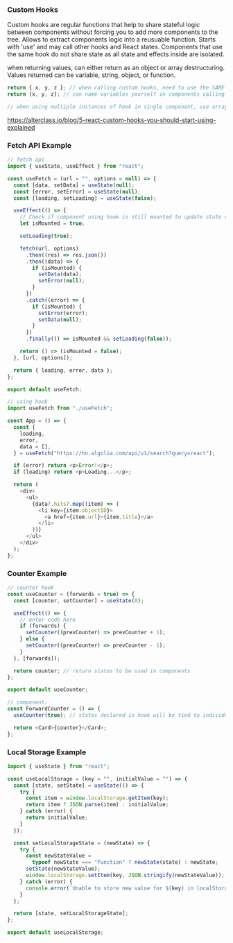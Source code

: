### Custom Hooks

Custom hooks are regular functions that help to share stateful logic between components without forcing you to add more components to the tree. Allows to extract components logic into a reusuable function. Starts with 'use' and may call other hooks and React states. Components that use the same hook do not share state as all state and effects inside are isolated.

when returning values, can either return as an object or array destructuring. Values returned can be variable, string, object, or function.

```js
return { x, y, z }; // when calling custom hooks, need to use the SAME reference x, y, z
return [x, y, z]; // can name variables yourself in components calling custom hooks

// when using multiple instances of hook in single component, use array return
```

https://alterclass.io/blog/5-react-custom-hooks-you-should-start-using-explained

### Fetch API Example

```js
// fetch api
import { useState, useEffect } from "react";

const useFetch = (url = "", options = null) => {
  const [data, setData] = useState(null);
  const [error, setError] = useState(null);
  const [loading, setLoading] = useState(false);

  useEffect(() => {
    // Check if component using hook is still mounted to update state variables, otherwise introduce memory leaks
    let isMounted = true;

    setLoading(true);

    fetch(url, options)
      .then((res) => res.json())
      .then((data) => {
        if (isMounted) {
          setData(data);
          setError(null);
        }
      })
      .catch((error) => {
        if (isMounted) {
          setError(error);
          setData(null);
        }
      })
      .finally(() => isMounted && setLoading(false));

    return () => (isMounted = false);
  }, [url, options]);

  return { loading, error, data };
};

export default useFetch;
```

```js
// using hook
import useFetch from "./useFetch";

const App = () => {
  const {
    loading,
    error,
    data = [],
  } = useFetch("https://hn.algolia.com/api/v1/search?query=react");

  if (error) return <p>Error!</p>;
  if (loading) return <p>Loading...</p>;

  return (
    <div>
      <ul>
        {data?.hits?.map((item) => (
          <li key={item.objectID}>
            <a href={item.url}>{item.title}</a>
          </li>
        ))}
      </ul>
    </div>
  );
};
```

### Counter Example

```javascript
// counter hook
const useCounter = (forwards = true) => {
  const [counter, setCounter] = useState(0);

  useEffect(() => {
    // enter code here
    if (forwards) {
      setCounter((prevCounter) => prevCounter + 1);
    } else {
      setCounter((prevCounter) => prevCounter - 1);
    }
  }, [forwards]);

  return counter; // return states to be used in components
};

export default useCounter;
```

```javascript
// component:
const ForwardCounter = () => {
  useCounter(true); // states declared in hook will be tied to individual component (not shared)

  return <Card>{counter}</Card>;
};
```

### Local Storage Example

```js
import { useState } from "react";

const useLocalStorage = (key = "", initialValue = "") => {
  const [state, setState] = useState(() => {
    try {
      const item = window.localStorage.getItem(key);
      return item ? JSON.parse(item) : initialValue;
    } catch (error) {
      return initialValue;
    }
  });

  const setLocalStorageState = (newState) => {
    try {
      const newStateValue =
        typeof newState === "function" ? newState(state) : newState;
      setState(newStateValue);
      window.localStorage.setItem(key, JSON.stringify(newStateValue));
    } catch (error) {
      console.error(`Unable to store new value for ${key} in localStorage.`);
    }
  };

  return [state, setLocalStorageState];
};

export default useLocalStorage;
```
